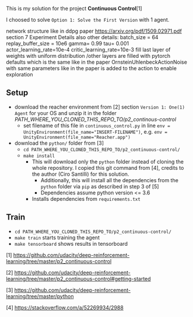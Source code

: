This is my solution for the project **Continuous Control**[1]

I choosed to solve `Option 1: Solve the First Version` with 1 agent.

network structure like in ddpg paper https://arxiv.org/pdf/1509.02971.pdf section 7 Experiment Details
also other details:
batch_size = 64
replay_buffer_size = 10e6
gamma= 0.99
tau= 0.001
actor_learning_rate=10e-4
critic_learning_rate=10e-3
fill last layer of weights with uniform distribution /other layers are filled with pytorch defaults which is the same like in the paper
OrnsteinUhlenbeckActionNoise with same parameters like in the paper is added to the action to enable exploration

## Setup
- download the reacher environment from [2] section `Version 1: One(1) Agent` for your OS and unzip it in the folder *PATH_WHERE_YOU_CLONED_THIS_REPO_TO/p2_continous-control*
    - set filename of this file in `continuous_control.py` in line `env = UnityEnvironment(file_name="INSERT-FILENAME")`, e.g. `env = UnityEnvironment(file_name="Reacher.app")`
- download the `python/` folder from [3]
    - `cd PATH_WHERE_YOU_CLONED_THIS_REPO_TO/p2_continuous-control/`
    - `make install`
        - This will download only the `python` folder instead of cloning the whole repository. I copied this git command from [4], credits to the author (Ciro Santilli) for this solution.
            - Additionally, this will install all the dependencies from the `python` folder via `pip` as described in step 3 of [5]
            - Dependencies assume python version <= 3.6
        - Installs dependencies from `requirements.txt`

## Train
- `cd PATH_WHERE_YOU_CLONED_THIS_REPO_TO/p2_continuous-control/`
- `make train` starts training the agent
- `make tensorboard` shows results in tensorboard

[1] https://github.com/udacity/deep-reinforcement-learning/tree/master/p2_continuous-control

[2] https://github.com/udacity/deep-reinforcement-learning/tree/master/p2_continuous-control#getting-started

[3] https://github.com/udacity/deep-reinforcement-learning/tree/master/python

[4] https://stackoverflow.com/a/52269934/2988